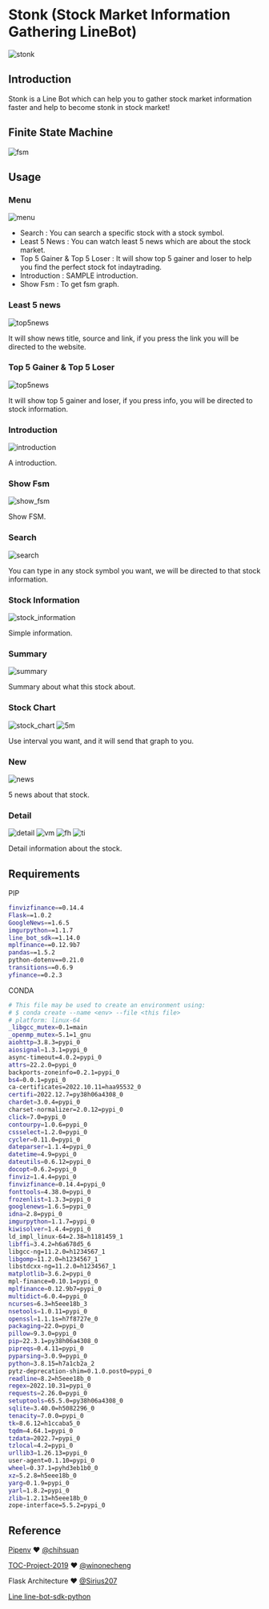 # Stonk (Stock Market Information Gathering LineBot)

![stonk](./img/icon.png)

## Introduction

Stonk is a Line Bot which can help you to gather stock market information faster and help to become stonk in stock
market!

## Finite State Machine

![fsm](./img/fsm.png)

## Usage

### Menu

![menu](./img/menu.png)

- Search : You can search a specific stock with a stock symbol.
- Least 5 News : You can watch least 5 news which are about the stock market.
- Top 5 Gainer & Top 5 Loser : It will show top 5 gainer and loser to help you find the perfect stock fot indaytrading.
- Introduction : SAMPLE introduction.
- Show Fsm : To get fsm graph.

### Least 5 news

![top5news](./img/top5news.png)

It will show news title, source and link, if you press the link you will be directed to the website.

### Top 5 Gainer & Top 5 Loser

![top5news](./img/top5.png)

It will show top 5 gainer and loser, if you press info, you will be directed to stock information.

### Introduction

![introduction](./img/introduction.png)

A introduction.

### Show Fsm

![show_fsm](./img/show_fsm.png)

Show FSM.

### Search

![search](./img/search.png)

You can type in any stock symbol you want, we will be directed to that stock information.

### Stock Information

![stock_information](./img/stock_information.png)

Simple information.

### Summary

![summary](./img/summary.png)

Summary about what this stock about.

### Stock Chart

![stock_chart](./img/stock_chart.png)
![5m](./img/5m.png)

Use interval you want, and it will send that graph to you.

### New

![news](./img/news.png)

5 news about that stock.

### Detail

![detail](./img/detail.png)
![vm](./img/vm.png)
![fh](./img/fh.png)
![ti](./img/ti.png)

Detail information about the stock.

## Requirements

PIP

```bash
finvizfinance==0.14.4
Flask==1.0.2
GoogleNews==1.6.5
imgurpython==1.1.7
line_bot_sdk==1.14.0
mplfinance==0.12.9b7
pandas==1.5.2
python-dotenv==0.21.0
transitions==0.6.9
yfinance==0.2.3
```

CONDA

```bash
# This file may be used to create an environment using:
# $ conda create --name <env> --file <this file>
# platform: linux-64
_libgcc_mutex=0.1=main
_openmp_mutex=5.1=1_gnu
aiohttp=3.8.3=pypi_0
aiosignal=1.3.1=pypi_0
async-timeout=4.0.2=pypi_0
attrs=22.2.0=pypi_0
backports-zoneinfo=0.2.1=pypi_0
bs4=0.0.1=pypi_0
ca-certificates=2022.10.11=haa95532_0
certifi=2022.12.7=py38h06a4308_0
chardet=3.0.4=pypi_0
charset-normalizer=2.0.12=pypi_0
click=7.0=pypi_0
contourpy=1.0.6=pypi_0
cssselect=1.2.0=pypi_0
cycler=0.11.0=pypi_0
dateparser=1.1.4=pypi_0
datetime=4.9=pypi_0
dateutils=0.6.12=pypi_0
docopt=0.6.2=pypi_0
finviz=1.4.4=pypi_0
finvizfinance=0.14.4=pypi_0
fonttools=4.38.0=pypi_0
frozenlist=1.3.3=pypi_0
googlenews=1.6.5=pypi_0
idna=2.8=pypi_0
imgurpython=1.1.7=pypi_0
kiwisolver=1.4.4=pypi_0
ld_impl_linux-64=2.38=h1181459_1
libffi=3.4.2=h6a678d5_6
libgcc-ng=11.2.0=h1234567_1
libgomp=11.2.0=h1234567_1
libstdcxx-ng=11.2.0=h1234567_1
matplotlib=3.6.2=pypi_0
mpl-finance=0.10.1=pypi_0
mplfinance=0.12.9b7=pypi_0
multidict=6.0.4=pypi_0
ncurses=6.3=h5eee18b_3
nsetools=1.0.11=pypi_0
openssl=1.1.1s=h7f8727e_0
packaging=22.0=pypi_0
pillow=9.3.0=pypi_0
pip=22.3.1=py38h06a4308_0
pipreqs=0.4.11=pypi_0
pyparsing=3.0.9=pypi_0
python=3.8.15=h7a1cb2a_2
pytz-deprecation-shim=0.1.0.post0=pypi_0
readline=8.2=h5eee18b_0
regex=2022.10.31=pypi_0
requests=2.26.0=pypi_0
setuptools=65.5.0=py38h06a4308_0
sqlite=3.40.0=h5082296_0
tenacity=7.0.0=pypi_0
tk=8.6.12=h1ccaba5_0
tqdm=4.64.1=pypi_0
tzdata=2022.7=pypi_0
tzlocal=4.2=pypi_0
urllib3=1.26.13=pypi_0
user-agent=0.1.10=pypi_0
wheel=0.37.1=pyhd3eb1b0_0
xz=5.2.8=h5eee18b_0
yarg=0.1.9=pypi_0
yarl=1.8.2=pypi_0
zlib=1.2.13=h5eee18b_0
zope-interface=5.5.2=pypi_0
```

## Reference

[Pipenv](https://medium.com/@chihsuan/pipenv-更簡單-更快速的-python-套件管理工具-135a47e504f4)
❤️ [@chihsuan](https://github.com/chihsuan)

[TOC-Project-2019](https://github.com/winonecheng/TOC-Project-2019) ❤️ [@winonecheng](https://github.com/winonecheng)

Flask Architecture ❤️ [@Sirius207](https://github.com/Sirius207)

[Line line-bot-sdk-python](https://github.com/line/line-bot-sdk-python/tree/master/examples/flask-echo)
